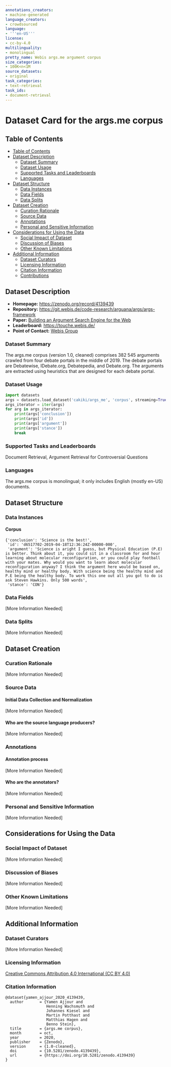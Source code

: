 ```yaml
---
annotations_creators:
- machine-generated
language_creators:
- crowdsourced
language:
- '''en-US'''
license:
- cc-by-4.0
multilinguality:
- monolingual
pretty_name: Webis args.me argument corpus
size_categories:
- 100K<n<1M
source_datasets:
- original
task_categories:
- text-retrieval
task_ids:
- document-retrieval
---
```

# Dataset Card for the args.me corpus

## Table of Contents
- [Table of Contents](#table-of-contents)
- [Dataset Description](#dataset-description)
  - [Dataset Summary](#dataset-summary)
  - [Dataset Usage](#dataset-usage)
  - [Supported Tasks and Leaderboards](#supported-tasks-and-leaderboards)
  - [Languages](#languages)
- [Dataset Structure](#dataset-structure)
  - [Data Instances](#data-instances)
  - [Data Fields](#data-fields)
  - [Data Splits](#data-splits)
- [Dataset Creation](#dataset-creation)
  - [Curation Rationale](#curation-rationale)
  - [Source Data](#source-data)
  - [Annotations](#annotations)
  - [Personal and Sensitive Information](#personal-and-sensitive-information)
- [Considerations for Using the Data](#considerations-for-using-the-data)
  - [Social Impact of Dataset](#social-impact-of-dataset)
  - [Discussion of Biases](#discussion-of-biases)
  - [Other Known Limitations](#other-known-limitations)
- [Additional Information](#additional-information)
  - [Dataset Curators](#dataset-curators)
  - [Licensing Information](#licensing-information)
  - [Citation Information](#citation-information)
  - [Contributions](#contributions)

## Dataset Description

- **Homepage:** https://zenodo.org/record/4139439
- **Repository:** https://git.webis.de/code-research/arguana/args/args-framework
- **Paper:** [Building an Argument Search Engine for the Web](https://webis.de/downloads/publications/papers/wachsmuth_2017f.pdf)
- **Leaderboard:** https://touche.webis.de/
- **Point of Contact:** [Webis Group](https://webis.de/people.html)

### Dataset Summary

The args.me corpus (version 1.0, cleaned) comprises 382 545 arguments crawled from four debate portals in the middle of 2019. The debate portals are Debatewise, IDebate.org, Debatepedia, and Debate.org. The arguments are extracted using heuristics that are designed for each debate portal.

### Dataset Usage

```python
import datasets
args = datasets.load_dataset('cakiki/args_me', 'corpus', streaming=True)
args_iterator = iter(args)
for arg in args_iterator:
    print(args['conclusion'])
    print(args['id'])
    print(args['argument'])
    print(args['stance'])
    break
```

### Supported Tasks and Leaderboards

Document Retrieval, Argument Retrieval for Controversial Questions

### Languages

The args.me corpus is monolingual; it only includes English (mostly en-US) documents.

## Dataset Structure

### Data Instances

#### Corpus
```
{'conclusion': 'Science is the best!',
 'id': 'd6517702-2019-04-18T12:36:24Z-00000-000',
 'argument': 'Science is aright I guess, but Physical Education (P.E) is better. Think about it, you could sit in a classroom for and hour learning about molecular reconfiguration, or you could play football with your mates. Why would you want to learn about molecular reconfiguration anyway? I think the argument here would be based on, healthy mind or healthy body. With science being the healthy mind and P.E being the healthy body. To work this one out all you got to do is ask Steven Hawkins. Only 500 words',
 'stance': 'CON'}
 ```
### Data Fields

[More Information Needed]

### Data Splits

[More Information Needed]

## Dataset Creation

### Curation Rationale

[More Information Needed]

### Source Data

#### Initial Data Collection and Normalization

[More Information Needed]

#### Who are the source language producers?

[More Information Needed]

### Annotations

#### Annotation process

[More Information Needed]

#### Who are the annotators?

[More Information Needed]

### Personal and Sensitive Information

[More Information Needed]

## Considerations for Using the Data

### Social Impact of Dataset

[More Information Needed]

### Discussion of Biases

[More Information Needed]

### Other Known Limitations

[More Information Needed]

## Additional Information

### Dataset Curators

[More Information Needed]

### Licensing Information
[Creative Commons Attribution 4.0 International (CC BY 4.0)](https://creativecommons.org/licenses/by/4.0/)

### Citation Information

```
@dataset{yamen_ajjour_2020_4139439,
  author       = {Yamen Ajjour and
                  Henning Wachsmuth and
                  Johannes Kiesel and
                  Martin Potthast and
                  Matthias Hagen and
                  Benno Stein},
  title        = {args.me corpus},
  month        = oct,
  year         = 2020,
  publisher    = {Zenodo},
  version      = {1.0-cleaned},
  doi          = {10.5281/zenodo.4139439},
  url          = {https://doi.org/10.5281/zenodo.4139439}
}
```
